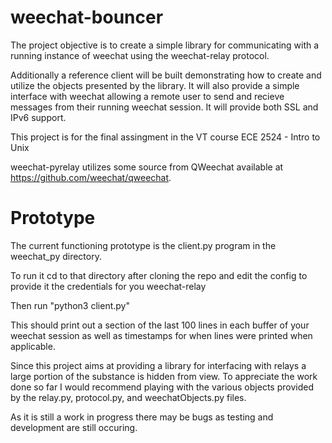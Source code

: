 weechat-bouncer
===============

The project objective is to create a simple library for communicating with a running instance of weechat using the weechat-relay protocol.

Additionally a reference client will be built demonstrating how to create and utilize the objects presented by the library. It will also provide a simple interface with weechat allowing a remote user to send and recieve messages from their running weechat session. It will provide both SSL and IPv6 support.

This project is for the final assingment in the VT course ECE 2524 - Intro to Unix

weechat-pyrelay utilizes some source from QWeechat available at https://github.com/weechat/qweechat.

# Prototype
The current functioning prototype is the client.py program in the weechat_py directory.

To run it cd to that directory after cloning the repo and edit the config to provide it the credentials for you weechat-relay

Then run "python3 client.py"

This should print out a section of the last 100 lines in each buffer of your weechat session as well as timestamps for when lines were printed when applicable.

Since this project aims at providing a library for interfacing with relays a large portion of the substance is hidden from view. To appreciate the work done so far I would recommend playing with the various objects provided by the relay.py, protocol.py, and weechatObjects.py files.

As it is still a work in progress there may be bugs as testing and development are still occuring.

